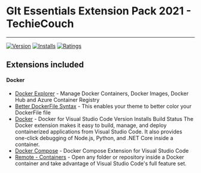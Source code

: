 # GIt Essentials Extension Pack 2021 - TechieCouch

---

[![Version](https://vsmarketplacebadge.apphb.com/version/TechieCouch.docker-essentials.svg)](https://marketplace.visualstudio.com/items?itemName=TechieCouch.docker-essentials)
[![Installs](https://vsmarketplacebadge.apphb.com/installs/TechieCouch.docker-essentials.svg)](https://marketplace.visualstudio.com/items?itemName=TechieCouch.docker-essentials)
[![Ratings](https://vsmarketplacebadge.apphb.com/downloads/TechieCouch.docker-essentials.svg)](https://marketplace.visualstudio.com/items?itemName=TechieCouch.docker-essentials)

## Extensions included

#### Docker

- [Docker Explorer](https://marketplace.visualstudio.com/items?itemName=formulahendry.docker-explorer) - Manage Docker Containers, Docker Images, Docker Hub and Azure Container Registry
- [Better DockerFile Syntax](https://marketplace.visualstudio.com/items?itemName=jeff-hykin.better-dockerfile-syntax) - This enables your theme to better color your DockerFile file
- [Docker](https://marketplace.visualstudio.com/items?itemName=ms-azuretools.vscode-docker) - Docker for Visual Studio Code Version Installs Build Status
  The Docker extension makes it easy to build, manage, and deploy containerized applications from Visual Studio Code. It also provides one-click debugging of Node.js, Python, and .NET Core inside a container.
- [Docker Compose](https://marketplace.visualstudio.com/items?itemName=p1c2u.docker-compose) - Docker Compose Extension for Visual Studio Code
- [Remote - Containers](https://marketplace.visualstudio.com/items?itemName=ms-vscode-remote.remote-containers) - Open any folder or repository inside a Docker container and take advantage of Visual Studio Code's full feature set.
